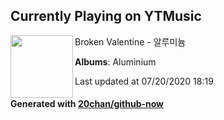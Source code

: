## Currently Playing on YTMusic

[<img align="left" width="100" src="https://lh3.googleusercontent.com/oFmAlvSzHnGy5focJlJBOKNDCL0PTUV1G9bLecKgcmb5RuD3F98zgaEzTMFW84uAjECT1MSbYWtgoAZs">](https://music.youtube.com/channel/UCrNP86xe_TTQaUrKR7XXB1A)

Broken Valentine - 알루미늄

**Albums**: Aluminium

Last updated at 07/20/2020 18:19

#### Generated with [20chan/github-now](https://github.com/20chan/github-now)


<!--
**20chan/20chan** is a ✨ _special_ ✨ repository because its `README.md` (this file) appears on your GitHub profile.

Here are some ideas to get you started:

- 🔭 I’m currently working on ...
- 🌱 I’m currently learning ...
- 👯 I’m looking to collaborate on ...
- 🤔 I’m looking for help with ...
- 💬 Ask me about ...
- 📫 How to reach me: ...
- 😄 Pronouns: ...
- ⚡ Fun fact: ...
-->
